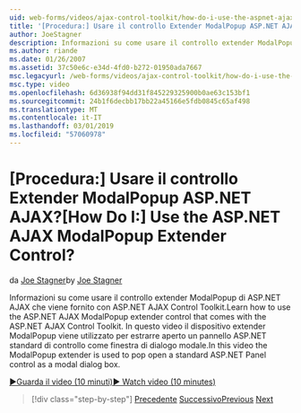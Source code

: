 ```yaml
---
uid: web-forms/videos/ajax-control-toolkit/how-do-i-use-the-aspnet-ajax-modalpopup-extender-control
title: '[Procedura:] Usare il controllo Extender ModalPopup ASP.NET AJAX? | Microsoft Docs'
author: JoeStagner
description: Informazioni su come usare il controllo extender ModalPopup di ASP.NET AJAX che viene fornito con ASP.NET AJAX Control Toolkit. In questo video di ModalPopup extender viene utilizzato...
ms.author: riande
ms.date: 01/26/2007
ms.assetid: 37c50e6c-e34d-4fd0-b272-01950ada7667
msc.legacyurl: /web-forms/videos/ajax-control-toolkit/how-do-i-use-the-aspnet-ajax-modalpopup-extender-control
msc.type: video
ms.openlocfilehash: 6d36938f94dd31f845229325900b0ae63c153bf1
ms.sourcegitcommit: 24b1f6decbb17bb22a45166e5fdb0845c65af498
ms.translationtype: MT
ms.contentlocale: it-IT
ms.lasthandoff: 03/01/2019
ms.locfileid: "57060978"
---
```

<a name="how-do-i-use-the-aspnet-ajax-modalpopup-extender-control"></a><span data-ttu-id="83520-105">[Procedura:] Usare il controllo Extender ModalPopup ASP.NET AJAX?</span><span class="sxs-lookup"><span data-stu-id="83520-105">[How Do I:] Use the ASP.NET AJAX ModalPopup Extender Control?</span></span>
====================
<span data-ttu-id="83520-106">da [Joe Stagner](https://github.com/JoeStagner)</span><span class="sxs-lookup"><span data-stu-id="83520-106">by [Joe Stagner](https://github.com/JoeStagner)</span></span>

<span data-ttu-id="83520-107">Informazioni su come usare il controllo extender ModalPopup di ASP.NET AJAX che viene fornito con ASP.NET AJAX Control Toolkit.</span><span class="sxs-lookup"><span data-stu-id="83520-107">Learn how to use the ASP.NET AJAX ModalPopup extender control that comes with the ASP.NET AJAX Control Toolkit.</span></span> <span data-ttu-id="83520-108">In questo video il dispositivo extender ModalPopup viene utilizzato per estrarre aperto un pannello ASP.NET standard di controllo come finestra di dialogo modale.</span><span class="sxs-lookup"><span data-stu-id="83520-108">In this video the ModalPopup extender is used to pop open a standard ASP.NET Panel control as a modal dialog box.</span></span>

[<span data-ttu-id="83520-109">&#9654;Guarda il video (10 minuti)</span><span class="sxs-lookup"><span data-stu-id="83520-109">&#9654; Watch video (10 minutes)</span></span>](https://channel9.msdn.com/Blogs/ASP-NET-Site-Videos/how-do-i-use-the-aspnet-ajax-modalpopup-extender-control)

> [!div class="step-by-step"]
> <span data-ttu-id="83520-110">[Precedente](how-do-i-use-the-aspnet-ajax-popup-control-extender.md)
> [Successivo](how-do-i-use-the-aspnet-ajax-alwaysvisible-control-extender.md)</span><span class="sxs-lookup"><span data-stu-id="83520-110">[Previous](how-do-i-use-the-aspnet-ajax-popup-control-extender.md)
[Next](how-do-i-use-the-aspnet-ajax-alwaysvisible-control-extender.md)</span></span>
